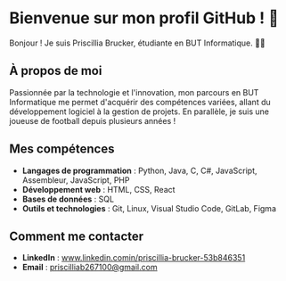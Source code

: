 # Bienvenue sur mon profil GitHub ! 🌟

Bonjour ! Je suis Priscillia Brucker, étudiante en BUT Informatique. 👩‍💻

## À propos de moi

Passionnée par la technologie et l'innovation, mon parcours en BUT Informatique me permet d'acquérir des compétences variées, allant du développement logiciel à la gestion de projets.  En parallèle, je suis une joueuse de football depuis plusieurs années !

## Mes compétences

- **Langages de programmation** : Python, Java, C, C#, JavaScript, Assembleur, JavaScript, PHP
- **Développement web** : HTML, CSS, React
- **Bases de données** : SQL
- **Outils et technologies** : Git, Linux, Visual Studio Code, GitLab, Figma

## Comment me contacter

- **LinkedIn** : www.linkedin.comin/priscillia-brucker-53b846351
- **Email** : priscilliab267100@gmail.com

